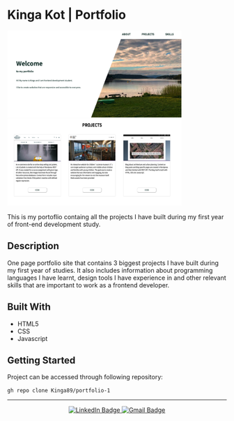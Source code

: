 # Kinga Kot | Portfolio

<div id="images">
<img src="images/portfolio.png" width="400" height="200"/>
<img src="images/portfolio2.png" width="400" height="200"/>
</div>

This is my portoflio containg all the projects I have built during my first year of front-end development study.

## Description

One page portfolio site that contains 3 biggest projects I have built during my first year of studies. It also includes information about programming languages I have learnt, design tools I have experience in and other relevant skills that are important to work as a frontend developer.

## Built With

- HTML5
- CSS
- Javascript

## Getting Started

Project can be accessed through following repository:

```
gh repo clone Kinga89/portfolio-1
```

---

<div id="social" align="center">
<a href="https://www.linkedin.com/in/kinga-kot-3a4b8a149/">
  <img src="https://img.shields.io/badge/LinkedIn-blue?style=for-the-badge&logo=linkedin&logoColor=white" alt="LinkedIn Badge"/>
 </a>
  <a href="kotkiga89@gmail.com">
  <img src="https://img.shields.io/badge/Gmail-D14836?style=for-the-badge&logo=gmail&logoColor=white" alt="Gmail Badge"/>
 </a>
</div>

<div align="center">
  <img src="https://komarev.com/ghpvc/?username=Kinga89&style=flat-square&color=blue" alt=""/>
</div>
